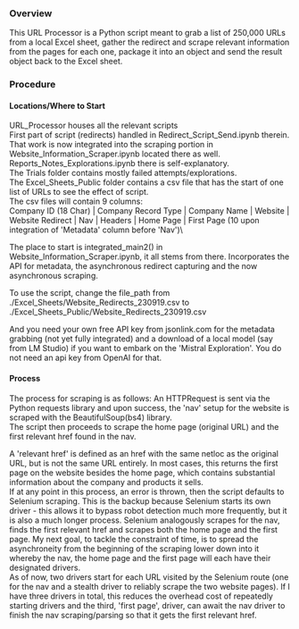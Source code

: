 ### Overview
This URL Processor is a Python script meant to grab a list of 250,000 URLs from a local Excel sheet, gather the redirect and scrape relevant information from the pages 
for each one, package it into an object and send the result object back to the Excel sheet.

### Procedure
#### Locations/Where to Start
URL_Processor houses all the relevant scripts \
First part of script (redirects) handled in Redirect_Script_Send.ipynb therein. That work is now integrated into the scraping portion in Website_Information_Scraper.ipynb located there as well. \
Reports_Notes_Explorations.ipynb there is self-explanatory. \
The Trials folder contains mostly failed attempts/explorations. \
The Excel_Sheets_Public folder contains a csv file that has the start of one list of URLs to see the effect of script. \
The csv files will contain 9 columns: \
Company ID (18 Char) | Company Record Type | Company Name | Website | Website Redirect | Nav | Headers | Home Page | First Page (10 upon integration of 'Metadata' column before 'Nav')\

The place to start is integrated_main2() in Website_Information_Scraper.ipynb, it all stems from there. Incorporates the API for metadata, the asynchronous redirect capturing and the now asynchronous scraping.

To use the script, change the file_path from ./Excel_Sheets/Website_Redirects_230919.csv to ./Excel_Sheets_Public/Website_Redirects_230919.csv

And you need your own free API key from jsonlink.com for the metadata grabbing (not yet fully integrated) and a download of a local model (say from LM Studio) if you want to embark on the 'Mistral Exploration'. You do not need an api key from OpenAI for that.

#### Process
The process for scraping is as follows:
An HTTPRequest is sent via the Python requests library and upon success, the 'nav' setup for the website is scraped with the BeautifulSoup(bs4) library. \
The script then proceeds to scrape the home page (original URL) and the first relevant href found in the nav.

A 'relevant href' is defined as an href with the same netloc as the original URL, but is not the same URL entirely. In most cases, this returns the first page on the website 
besides the home page, which contains substantial information about the company and products it sells. \
If at any point in this process, an error is thrown, then the script defaults to Selenium scraping. This is the backup because Selenium starts its own driver - this allows it 
to bypass robot detection much more frequently, but it is also a much longer process. Selenium analogously scrapes for the nav, finds the first relevant href and scrapes both 
the home page and the first page. My next goal, to tackle the constraint of time, is to spread the asynchroneity from the beginning of the scraping lower down into it whereby 
the nav, the home page and the first page will each have their designated drivers. \
As of now, two drivers start for each URL visited by the Selenium route (one for the nav and a stealth driver to reliably scrape the two website pages). If I have three drivers 
in total, this reduces the overhead cost of repeatedly starting drivers and the third, 'first page', driver, can await the nav driver to finish the nav scraping/parsing so that 
it gets the first relevant href.